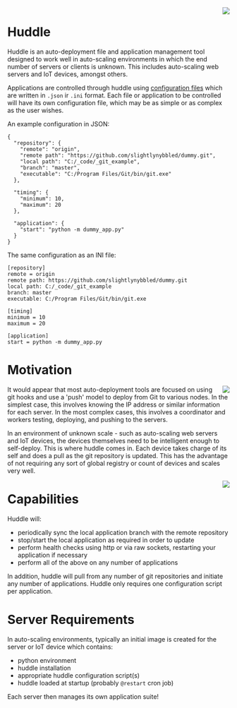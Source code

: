 <img src="/huddle/img/huddle.png" style="float: right; margin-left: 10px;">

# Huddle

Huddle is an auto-deployment file and application management tool designed to work well in 
auto-scaling environments in which the end number of servers or clients is unknown.  This 
includes auto-scaling web servers and IoT devices, amongst others.

Applications are controlled through huddle using [configuration files](configfiles.md)
which are written in `.json` ir `.ini` format.  Each file or application to be controlled will
have its own configuration file, which may be as simple or as complex as the user wishes.

An example configuration in JSON:

    {
      "repository": {
        "remote": "origin",
        "remote path": "https://github.com/slightlynybbled/dummy.git",
        "local path": "C:/_code/_git_example",
        "branch": "master",
        "executable": "C:/Program Files/Git/bin/git.exe"
      },
    
      "timing": {
        "minimum": 10,
        "maximum": 20
      },
    
      "application": {
        "start": "python -m dummy_app.py"
      }
    }

The same configuration as an INI file:

    [repository]
    remote = origin
    remote path: https://github.com/slightlynybbled/dummy.git
    local path: C:/_code/_git_example
    branch: master
    executable: C:/Program Files/Git/bin/git.exe
    
    [timing]
    minimum = 10
    maximum = 20
    
    [application]
    start = python -m dummy_app.py

# Motivation

<img src="/huddle/img/git-push-model.png" style="float: right; margin-left: 10px;">

It would appear that most auto-deployment tools are focused on using git hooks and use a 'push'
model to deploy from Git to various nodes.  In the simplest case, this involves knowing the IP
address or similar information for each server.  In the most complex cases, this involves 
a coordinator and workers testing, deploying, and pushing to the servers.

In an environment of unknown scale - such as auto-scaling web servers and IoT devices, the 
devices themselves need to be intelligent enough to self-deploy.  This is where huddle comes
in.  Each device takes charge of its self and does a pull as the git repository is updated.
This has the advantage of not requiring any sort of global registry or count of devices and
scales very well.

<img src="/huddle/img/pull-model.png" style="float: right; margin-left: 10px;">

# Capabilities

Huddle will:

 * periodically sync the local application branch with the remote repository 
 * stop/start the local application as required in order to update 
 * perform health checks using http or via raw sockets, restarting your application if necessary
 * perform all of the above on any number of applications

In addition, huddle will pull from any number of git repositories and initiate any number of 
applications.  Huddle only requires one configuration script per application.

# Server Requirements

In auto-scaling environments, typically an initial image is created for the server or IoT device 
which contains:

 - python environment
 - huddle installation
 - appropriate huddle configuration script(s)
 - huddle loaded at startup (probably `@restart` cron job)

Each server then manages its own application suite!
